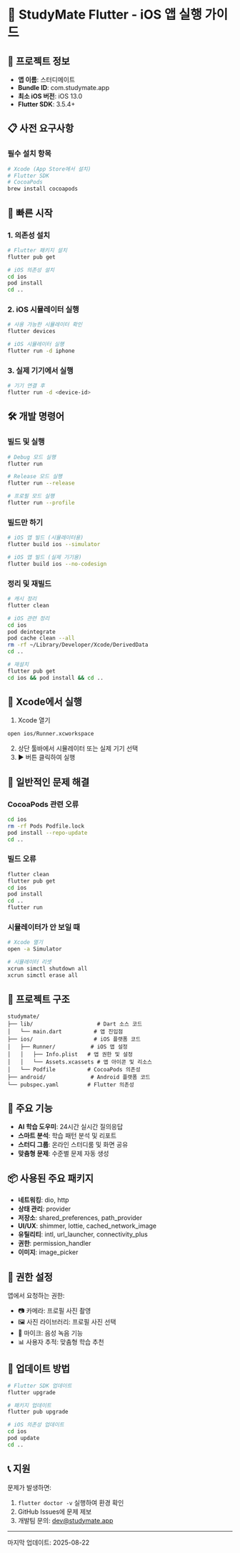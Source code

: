# 📱 StudyMate Flutter - iOS 앱 실행 가이드

## 🎯 프로젝트 정보
- **앱 이름**: 스터디메이트
- **Bundle ID**: com.studymate.app
- **최소 iOS 버전**: iOS 13.0
- **Flutter SDK**: 3.5.4+

## 📋 사전 요구사항

### 필수 설치 항목
```bash
# Xcode (App Store에서 설치)
# Flutter SDK
# CocoaPods
brew install cocoapods
```

## 🚀 빠른 시작

### 1. 의존성 설치
```bash
# Flutter 패키지 설치
flutter pub get

# iOS 의존성 설치
cd ios
pod install
cd ..
```

### 2. iOS 시뮬레이터 실행
```bash
# 사용 가능한 시뮬레이터 확인
flutter devices

# iOS 시뮬레이터 실행
flutter run -d iphone
```

### 3. 실제 기기에서 실행
```bash
# 기기 연결 후
flutter run -d <device-id>
```

## 🛠️ 개발 명령어

### 빌드 및 실행
```bash
# Debug 모드 실행
flutter run

# Release 모드 실행
flutter run --release

# 프로필 모드 실행
flutter run --profile
```

### 빌드만 하기
```bash
# iOS 앱 빌드 (시뮬레이터용)
flutter build ios --simulator

# iOS 앱 빌드 (실제 기기용)
flutter build ios --no-codesign
```

### 정리 및 재빌드
```bash
# 캐시 정리
flutter clean

# iOS 관련 정리
cd ios
pod deintegrate
pod cache clean --all
rm -rf ~/Library/Developer/Xcode/DerivedData
cd ..

# 재설치
flutter pub get
cd ios && pod install && cd ..
```

## 📱 Xcode에서 실행

1. Xcode 열기
```bash
open ios/Runner.xcworkspace
```

2. 상단 툴바에서 시뮬레이터 또는 실제 기기 선택
3. ▶️ 버튼 클릭하여 실행

## 🔧 일반적인 문제 해결

### CocoaPods 관련 오류
```bash
cd ios
rm -rf Pods Podfile.lock
pod install --repo-update
cd ..
```

### 빌드 오류
```bash
flutter clean
flutter pub get
cd ios
pod install
cd ..
flutter run
```

### 시뮬레이터가 안 보일 때
```bash
# Xcode 열기
open -a Simulator

# 시뮬레이터 리셋
xcrun simctl shutdown all
xcrun simctl erase all
```

## 📝 프로젝트 구조

```
studymate/
├── lib/                    # Dart 소스 코드
│   └── main.dart          # 앱 진입점
├── ios/                   # iOS 플랫폼 코드
│   ├── Runner/           # iOS 앱 설정
│   │   ├── Info.plist   # 앱 권한 및 설정
│   │   └── Assets.xcassets # 앱 아이콘 및 리소스
│   └── Podfile          # CocoaPods 의존성
├── android/              # Android 플랫폼 코드
└── pubspec.yaml         # Flutter 의존성

```

## 🔑 주요 기능

- **AI 학습 도우미**: 24시간 실시간 질의응답
- **스마트 분석**: 학습 패턴 분석 및 리포트
- **스터디 그룹**: 온라인 스터디룸 및 화면 공유
- **맞춤형 문제**: 수준별 문제 자동 생성

## 📦 사용된 주요 패키지

- **네트워킹**: dio, http
- **상태 관리**: provider
- **저장소**: shared_preferences, path_provider
- **UI/UX**: shimmer, lottie, cached_network_image
- **유틸리티**: intl, url_launcher, connectivity_plus
- **권한**: permission_handler
- **이미지**: image_picker

## 🚨 권한 설정

앱에서 요청하는 권한:
- 📷 카메라: 프로필 사진 촬영
- 🖼️ 사진 라이브러리: 프로필 사진 선택
- 🎤 마이크: 음성 녹음 기능
- 📊 사용자 추적: 맞춤형 학습 추천

## 🔄 업데이트 방법

```bash
# Flutter SDK 업데이트
flutter upgrade

# 패키지 업데이트
flutter pub upgrade

# iOS 의존성 업데이트
cd ios
pod update
cd ..
```

## 📞 지원

문제가 발생하면:
1. `flutter doctor -v` 실행하여 환경 확인
2. GitHub Issues에 문제 제보
3. 개발팀 문의: dev@studymate.app

---

마지막 업데이트: 2025-08-22